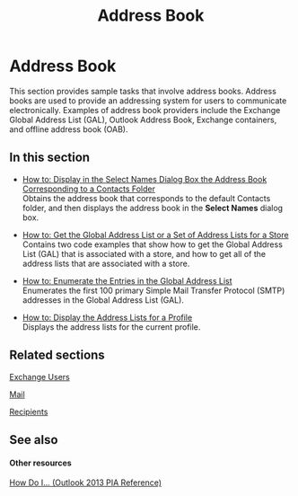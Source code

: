 ﻿---
title: Address Book
TOCTitle: Address Book
ms:assetid: 1677a3d3-3994-49b6-ba31-e41f2a2e1e2f
ms:mtpsurl: https://msdn.microsoft.com/en-us/library/Ff184590(v=office.15)
ms:contentKeyID: 55119798
ms.date: 07/24/2014
mtps_version: v=office.15
---

# Address Book

This section provides sample tasks that involve address books. Address books are used to provide an addressing system for users to communicate electronically. Examples of address book providers include the Exchange Global Address List (GAL), Outlook Address Book, Exchange containers, and offline address book (OAB).

## In this section

  - [How to: Display in the Select Names Dialog Box the Address Book Corresponding to a Contacts Folder](how-to-display-in-the-select-names-dialog-box-the-address-book-corresponding-to-a-contacts-folder.md)  
    Obtains the address book that corresponds to the default Contacts folder, and then displays the address book in the **Select Names** dialog box.

  - [How to: Get the Global Address List or a Set of Address Lists for a Store](how-to-get-the-global-address-list-or-a-set-of-address-lists-for-a-store.md)  
    Contains two code examples that show how to get the Global Address List (GAL) that is associated with a store, and how to get all of the address lists that are associated with a store.

  - [How to: Enumerate the Entries in the Global Address List](how-to-enumerate-the-entries-in-the-global-address-list.md)  
    Enumerates the first 100 primary Simple Mail Transfer Protocol (SMTP) addresses in the Global Address List (GAL).

  - [How to: Display the Address Lists for a Profile](how-to-display-the-address-lists-for-a-profile.md)  
    Displays the address lists for the current profile.

## Related sections

[Exchange Users](exchange-users.md)

[Mail](mail.md)

[Recipients](recipients.md)

## See also

#### Other resources

[How Do I... (Outlook 2013 PIA Reference)](how-do-i-outlook-2013-pia-reference.md)

